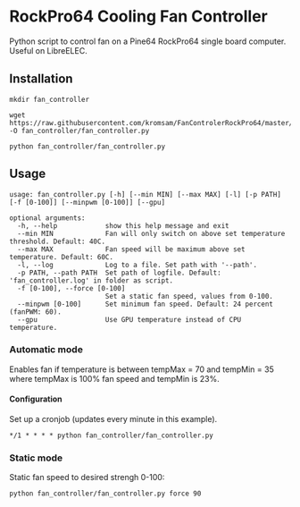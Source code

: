 # RockPro64 Cooling Fan Controller

Python script to control fan on a Pine64 RockPro64 single board computer. Useful on LibreELEC.

## Installation

```
mkdir fan_controller
```
```
wget https://raw.githubusercontent.com/kromsam/FanControlerRockPro64/master/fan_controller.py -O fan_controller/fan_controller.py
```
```
python fan_controller/fan_controller.py
```

## Usage

```
usage: fan_controller.py [-h] [--min MIN] [--max MAX] [-l] [-p PATH] [-f [0-100]] [--minpwm [0-100]] [--gpu]

optional arguments:
  -h, --help            show this help message and exit
  --min MIN             Fan will only switch on above set temperature threshold. Default: 40C.
  --max MAX             Fan speed will be maximum above set temperature. Default: 60C.
  -l, --log             Log to a file. Set path with '--path'.
  -p PATH, --path PATH  Set path of logfile. Default: 'fan_controller.log' in folder as script.
  -f [0-100], --force [0-100]
                        Set a static fan speed, values from 0-100.
  --minpwm [0-100]      Set minimum fan speed. Default: 24 percent (fanPWM: 60).
  --gpu                 Use GPU temperature instead of CPU temperature.
```

### Automatic mode

Enables fan if temperature is between tempMax = 70 and tempMin = 35 where tempMax is 100% fan speed and tempMin is 23%.

#### Configuration

Set up a cronjob (updates every minute in this example).
```
*/1 * * * * python fan_controller/fan_controller.py
```

### Static mode

Static fan speed to desired strengh 0-100:

```
python fan_controller/fan_controller.py force 90
```
